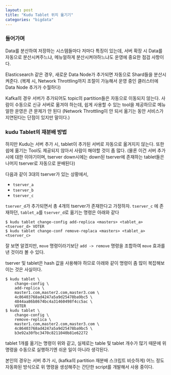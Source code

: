 ```yaml
---
layout: post
title: "Kudu Tablet 위치 옮기기"
categories: "bigdata"
---
```


### 들어가며

Data를 분산하여 저장하는 시스템들마다 저마다 특징이 있는데, 서버 확장 시 Data를 자동으로 분산시켜주느냐, 메뉴얼하게 분산시켜야하느냐도 운영에 중요한 점검 사항이다.

Elasticsearch 같은 경우, 새로운 Data Node가 추가되면 자동으로 Shard들을 분산시켜준다. (복제 시, Network Throttling까지 조절이 가능해서 운영 중인 클러스터에 Data Node 추가가 수월하다)

Kafka의 경우 서버가 추가되어도 topic의 partition들은 자동으로 이동되지 않는다. 사람이 수동으로 신규 서버로 옮겨야 하는데, 쉽게 사용할 수 있는 tool을 제공하므로 메뉴얼한 운영은 큰 문제가 안 된다 (Network Throttling이 안 되서 옮기는 동안 서비스가 지연된다는 단점이 있지만 말이다.)

### kudu Tablet의 재분배 방법

하지만 Kudu는 서버 추가 시, tablet이 추가된 서버로 자동으로 옮겨지지 않는다. 또한 쉽에 옮기는 Tool도 제공되지 않아서 사람이 해야할 것이 좀 많다. (물론 이건 서버 추가 시에 대한 이야기이며, tserver down시에는 down된 tserver에 존재하는 tablet들은 나머지 tserver로 자동으로 분배된다)

다음과 같이 3대의 tserver가 있는 상황에서,

- `tserver_a`
- `tserver_b`
- `tserver_c`

`tserver_d`가 추가되면서 총 4개의 tserver가 존재한다고 가정하자. `tserver_c` 에 존재하던, `tablet_a`를 `tserver_d`로 옮기는 명령은 아래와 같다

```
$ kudu tablet change-config add-replica <masters> <tablet_a> <tserver_d> VOTER
$ kudu tablet change-conf remove-replaca <masters> <tablet_a> <tserver_c>
```

잘 보면 알겠지만, `move` 명령이라기보단 `add -> remove` 명령을 조합하여 `move` 효과를 낸 것이라 볼 수 있다.

tserver 및 tablet은 hash 값을 사용해야 하므로 아래와 같이 명령이 좀 많이 복잡해보이는 것은 사실이다.

```
$ kudu tablet \
    change-config \
    add-replica \
    master1.com,master2.com,master3.com \
    4c86403768ad4247a5a9d25478ba9bc5 \
    4844aa86b8674bc4a31460498f4cc5ac \
    VOTER
$ kudu tablet \
    change-config \
    remove-replica \
    master1.com,master2.com,master3.com \
    4c86403768ad4247a5a9d25478ba9bc5 \
    b3e92a30fbc3470c8211040b81e62272
```

tablet 1개를 옮기는 명령이 위와 같고, 실제로는 table 및 tablet 개수가 많기 때문에 위 명령을 수동으로 실행하기엔 쉬운 일이 아니라 생각된다.

본인의 경우는 서버 추가 시, (kafka의 partition 재분배 스크립트 비슷하게) 어느 정도 자동화된 방식으로 위 명령을 생성해주는 간단한 script를 개발해서 사용 중이다.
